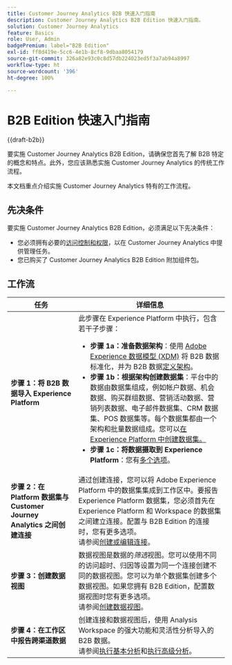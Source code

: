 ```yaml
---
title: Customer Journey Analytics B2B 快速入门指南
description: Customer Journey Analytics B2B Edition 快速入门指南。
solution: Customer Journey Analytics
feature: Basics
role: User, Admin
badgePremium: label="B2B Edition"
exl-id: ff8d419e-5cc6-4e1b-8cf8-9dbaa8054179
source-git-commit: 326a82e93c0c8d57db224023ed5f3a7ab94a8997
workflow-type: ht
source-wordcount: '396'
ht-degree: 100%

---
```



# B2B Edition 快速入门指南

{{draft-b2b}}

要实施 Customer Journey Analytics B2B Edition，请确保您首先了解 B2B 特定的概念和特点。此外，您应该熟悉实施 Customer Journey Analytics 的传统工作流程。

本文档重点介绍实施 Customer Journey Analytics 特有的工作流程。

## 先决条件

要实施 Customer Journey Analytics B2B Edition，必须满足以下先决条件：

* 您必须拥有必要的[访问控制和权限](/help/technotes/access-control.md)，以在 Customer Journey Analytics 中提供管理任务。
* 您已购买了 Customer Journey Analytics B2B Edition 附加组件包。


## 工作流

| 任务 | 详细信息 |
| --- | --- |
| **步骤 1：将 B2B 数据导入 Experience Platform** | 此步骤在 Experience Platform 中执行，包含若干子步骤：<ul><li>**步骤 1a：准备数据架构**：使用 [Adobe Experience 数据模型 (XDM)](https://experienceleague.adobe.com/docs/experience-platform/xdm/home.html?lang=zh-Hans) 将 B2B 数据标准化，并为 B2B 数据[定义架构](https://experienceleague.adobe.com/zh-hans/docs/experience-platform/rtcdp/schemas/b2b)。</li><li>**步骤 1b：根据架构创建数据集**：平台中的数据由数据集组成，例如帐户数据、机会数据、购买群组数据、营销活动数据、营销列表数据、电子邮件数据集、CRM 数据集、POS 数据集等。每个数据集都由一个架构和批量数据组成。您可以[在 Experience Platform 中创建数据集。](https://experienceleague.adobe.com/cn/docs/platform-learn/getting-started-for-data-architects-and-data-engineers/create-datasets.html?lang=zh-Hans)</li><li>**步骤 1c：将数据摄取到 Experience Platform**：您有[多个选项](https://experienceleague.adobe.com/zh-hans/docs/experience-platform/ingestion/home)。</li></ul> |
| **步骤 2：在 Platform 数据集与 Customer Journey Analytics 之间创建连接** | 通过创建连接，您可以将 Adobe Experience Platform 中的数据集集成到工作区中。要报告 Experience Platform 数据集，您必须首先在 Experience Platform 和 Workspace 的数据集之间建立连接。配置与 B2B Edition 的连接时，您有更多选项。<br>请参阅[创建或编辑连接](/help/connections/create-connection.md)。 |
| **步骤 3：创建数据视图** | 数据视图是数据的&#x200B;*筛选*&#x200B;视图。您可以使用不同的访问超时、归因等设置为同一个连接创建不同的数据视图。您可以为单个数据集创建多个数据视图。如果您拥有 B2B Edition，配置数据视图时您有更多选项。<br>请参阅[创建数据视图](/help/data-views/create-dataview.md)。 |
| **步骤 4：在工作区中报告跨渠道数据** | 创建连接和数据视图后，使用 Analysis Workspace 的强大功能和灵活性分析导入的 B2B 数据。<br>请参阅[执行基本分析](/help/analysis-workspace/perform-basic-analysis.md)和[执行高级分析](/help/analysis-workspace/perform-adv-analysis.md)。 |

<!--

## Use Case

The [B2B Use Case ](../data-ingestion/data-ingestion.md) document provides an example use case on how to implement Customer  Journey Analytics B2B Edition.

-->